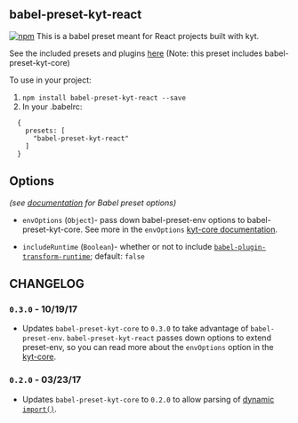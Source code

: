 ## babel-preset-kyt-react

[![npm](https://img.shields.io/npm/v/babel-preset-kyt-react.svg?maxAge=2592000)](https://www.npmjs.com/package/babel-preset-kyt-react)
This is a babel preset meant for React projects built with kyt.

See the included presets and plugins [here](/packages/babel-preset-kyt-react/lib/index.js)
(Note: this preset includes babel-preset-kyt-core)

To use in your project:

1. `npm install babel-preset-kyt-react --save`
2. In your .babelrc:

```
  {
    presets: [
      "babel-preset-kyt-react"
    ]
  }
```

## Options

_(see [documentation](https://babeljs.io/docs/plugins/#plugin-preset-options) for Babel preset options)_

- `envOptions` (`Object`)- pass down babel-preset-env options to babel-preset-kyt-core. See more in the `envOptions` [kyt-core documentation](/packages/babel-preset-kyt-core/README.md#options).

- `includeRuntime` (`Boolean`)- whether or not to include [`babel-plugin-transform-runtime`](https://www.npmjs.com/package/babel-plugin-transform-runtime); default: `false`

## CHANGELOG

### `0.3.0` - 10/19/17

- Updates `babel-preset-kyt-core` to `0.3.0` to take advantage of `babel-preset-env`. `babel-preset-kyt-react` passes down options to extend preset-env, so you can read more about the `envOptions` option in the [kyt-core](/packages/babel-preset-kyt-core/README.md).

### `0.2.0` - 03/23/17

- Updates `babel-preset-kyt-core` to `0.2.0` to allow parsing of [dynamic `import()`](https://webpack.js.org/guides/code-splitting-import/#dynamic-import).
